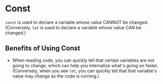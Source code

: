 # Const

`const` is used to declare a variable whose value CANNOT be changed. (Conversely, `let` is used to declare a variable whose value CAN be changed.)

## Benefits of Using Const

- When reading code, you can quickly tell that certain variables are not going to change, which can help you internalize what's going on faster. (Conversely, when you see `let`, you can quickly tell that that variable's value may change as the code is running.)
